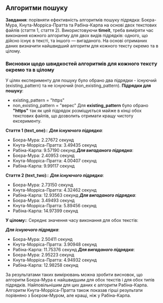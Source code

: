 ## Алгоритми пошуку

**Завдання**: порівняти ефективність алгоритмів пошуку підрядка: Боєра-Мура, Кнута-Морріса-Пратта та Рабіна-Карпа на основі двох текстових файлів (стаття 1, стаття 2). Використовуючи **timeit**, треба виміряти час виконання кожного алгоритму для двох видів підрядків: одного, що дійсно існує в тексті, та іншого — вигаданого. На основі отриманих даних визначити найшвидший алгоритм для кожного тексту окремо та в цілому.


### Висновки щодо швидкостей алгоритмів для кожного тексту окремо та в цілому
У цілях експерименту для пошуку було обрано два підрядки - існуючий (existing_pattern) та не існуючий (non_existing_pattern).
**Підрядки для пошуку**:
- existing_pattern = "https" 
- non_existing_pattern = "верес"
Для **existing_pattern** було обрано **"https"** так як цей підрядок розміщується майже в кінці обох текстових файлів, що дозволить отримати кращу чистоту ексерименту.

**Стаття 1 (text_one):**:
***Для існуючого підрядка***:
- Боєра-Мура: 2.27672 секунд
- Кнута-Морріса-Пратта: 3.49435 секунд
- Рабіна-Карпа: 9.57190 секунд
***Для вигаданого підрядка***:
- Боєра-Мура: 2.40953 секунд
- Кнута-Морріса-Пратта: 4.00407 секунд
- Рабіна-Карпа: 9.99117 секунд

**Стаття 2 (text_two):**:
***Для існуючого підрядка***:
- Боєра-Мура: 2.73150 секунд
- Кнута-Морріса-Пратта: 4.32462 секунд
- Рабіна-Карпа: 12.93563 секунд
***Для вигаданого підрядка***:
- Боєра-Мура: 3.49493 секунд
- Кнута-Морріса-Пратта: 5.89456 секунд
- Рабіна-Карпа: 14.97399 секунд

**У цілому:**:
Середнє значення часу виконання для обох текстів:

***Для існуючого підрядка***:
- Боєра-Мура:  2.50411 секунд
- Кнута-Морріса-Пратта: 3.90948 секунд
- Рабіна-Карпа: 11.75376 секунд
***Для вигаданого підрядка***:
- Боєра-Мура: 2.95223 секунд
- Кнута-Морріса-Пратта: 4.94932 секунд
- Рабіна-Карпа: 12.98258 секунд


За результатами таких вимірювань можна зробити висновок, що алгоритм Боєра-Мура є найшвидшим для обох текстів і для обох типів підрядків. Найповільнішим для цих даних є алгоритм Рабіна-Карпа. Алгоритм Кнута-Морріса-Пратта також показав гірші результати порівняно з Боєром-Муром, але кращі, ніж у Рабіна-Карпа.
